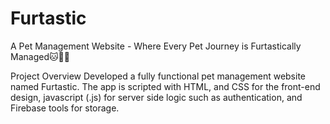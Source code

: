 # Furtastic
A Pet Management Website - Where Every Pet Journey is Furtastically Managed🐱🐶🐰

Project Overview
Developed a fully functional pet management website named Furtastic. The app is scripted with HTML, and CSS for the front-end design, javascript (.js) for server side logic such as authentication, and Firebase tools for storage. 
